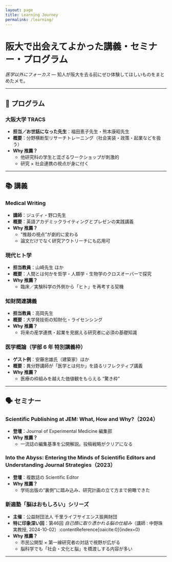```yaml
---
layout: page
title: Learning Journey
permalink: /learning/
---
```





# 阪大で出会えてよかった講義・セミナー・プログラム  
*医学以外にフォーカス* — 知人が阪大を去る前にぜひ体験してほしいものをまとめたメモ。  

---

## 🧭 プログラム

### 大阪大学 TRACS  
- **担当／お世話になった先生**：福田恵子先生・熊本康昭先生  
- **概要**：分野横断型リサーチトレーニング（社会実装・政策・起業などを扱う）  
- **Why 推薦？**  
  - 他研究科の学生と混ざるワークショップが刺激的  
  - 研究 × 社会連携の視点が身に付く

---

## 📚 講義

### Medical Writing  
- **講師**：ジュディ・野口先生  
- **概要**：英語アカデミックライティングとプレゼンの実践講義  
- **Why 推薦？**  
  - “推敲の視点”が劇的に変わる  
  - 論文だけでなく研究アウトリーチにも応用可

### 現代ヒト学  
- **担当教員**：山崎先生 ほか  
- **概要**：人間とは何かを哲学・人類学・生物学のクロスオーバーで探究  
- **Why 推薦？**  
  - 臨床／実験科学の外側から「ヒト」を再考する契機  

### 知財関連講義  
- **担当教員**：高岡先生  
- **概要**：大学発技術の知財化・ライセンシング  
- **Why 推薦？**  
  - 将来の産学連携・起業を見据える研究者に必須の基礎知識  

### 医学概論（学部 6 年 特別講義枠）  
- **ゲスト例**：安藤忠雄氏（建築家）ほか  
- **概要**：異分野講師が「医学とは何か」を語るリフレクティブ講義  
- **Why 推薦？**  
  - 医療の枠組みを越えた価値観をもらえる “驚き枠”  

---

## 🗣 セミナー

### Scientific Publishing at JEM: What, How and Why?（2024）  
- **登壇**：Journal of Experimental Medicine 編集部  
- **Why 推薦？**  
  - 一流誌の編集基準を公開解説。投稿戦略がクリアになる  

### Into the Abyss: Entering the Minds of Scientific Editors and Understanding Journal Strategies（2023）  
- **登壇**：複数誌の Scientific Editor  
- **Why 推薦？**  
  - 学術出版の“裏側”に踏み込み、研究計画の立て方まで俯瞰できた  

### 新適塾「脳はおもしろい」シリーズ  
- **主催**：公益財団法人 千里ライフサイエンス振興財団  
- **特に印象深い回**：第46回 *自己顔に取り憑かれる脳の仕組み*（講師 : 中野珠実教授, 2024-10-02）:contentReference[oaicite:0]{index=0}  
- **Why 推薦？**  
  - 市民公開型 × 第一線研究者の対話で視野が広がる  
  - 脳科学でも「社会・文化と脳」を橋渡しする内容が多い  

---

